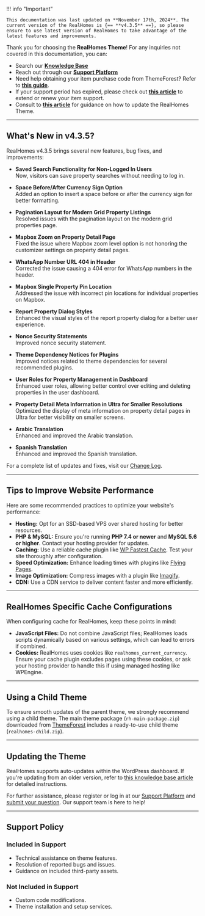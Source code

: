 !!! info "Important"

    This documentation was last updated on **November 17th, 2024**. The current version of the RealHomes is {== **v4.3.5** ==}, so please ensure to use latest version of RealHomes to take advantage of the latest features and improvements.

Thank you for choosing the **RealHomes Theme**! For any inquiries not covered in this documentation, you can:

- Search our [**Knowledge Base**](https://support.inspirythemes.com/)
- Reach out through our [**Support Platform**](https://support.inspirythemes.com/login-register/)
- Need help obtaining your item purchase code from ThemeForest? Refer to [**this guide**](https://support.inspirythemes.com/knowledgebase/how-to-get-themeforest-item-purchase-code/).
- If your support period has expired, please check out [**this article**](https://support.inspirythemes.com/knowledgebase/extend-renew-support/) to extend or renew your item support.
- Consult to [**this article**](https://support.inspirythemes.com/knowledgebase/how-to-update-realhomes-theme-to-the-latest-version/) for guidance on how to update the RealHomes Theme.

---

## What's New in v4.3.5?

RealHomes v4.3.5 brings several new features, bug fixes, and improvements:

- **Saved Search Functionality for Non-Logged In Users**  
  Now, visitors can save property searches without needing to log in.

- **Space Before/After Currency Sign Option**  
  Added an option to insert a space before or after the currency sign for better formatting.

- **Pagination Layout for Modern Grid Property Listings**  
  Resolved issues with the pagination layout on the modern grid properties page.

- **Mapbox Zoom on Property Detail Page**  
  Fixed the issue where Mapbox zoom level option is not honoring the customizer settings on property detail pages.

- **WhatsApp Number URL 404 in Header**  
  Corrected the issue causing a 404 error for WhatsApp numbers in the header.

- **Mapbox Single Property Pin Location**  
  Addressed the issue with incorrect pin locations for individual properties on Mapbox.

- **Report Property Dialog Styles**  
  Enhanced the visual styles of the report property dialog for a better user experience.

- **Nonce Security Statements**  
  Improved nonce security statement.

- **Theme Dependency Notices for Plugins**  
  Improved notices related to theme dependencies for several recommended plugins.

- **User Roles for Property Management in Dashboard**  
  Enhanced user roles, allowing better control over editing and deleting properties in the user dashboard.

- **Property Detail Meta Information in Ultra for Smaller Resolutions**  
  Optimized the display of meta information on property detail pages in Ultra for better visibility on smaller screens.

- **Arabic Translation**  
  Enhanced and improved the Arabic translation.

- **Spanish Translation**  
  Enhanced and improved the Spanish translation.

For a complete list of updates and fixes, visit our [Change Log](https://realhomes.io/changelog/).

---

## Tips to Improve Website Performance

Here are some recommended practices to optimize your website's performance:

- **Hosting:** Opt for an SSD-based VPS over shared hosting for better resources.
- **PHP & MySQL:** Ensure you're running **PHP 7.4 or newer** and **MySQL 5.6 or higher**. Contact your hosting provider for updates.
- **Caching:** Use a reliable cache plugin like [WP Fastest Cache](https://wordpress.org/plugins/wp-fastest-cache/). Test your site thoroughly after configuration.
- **Speed Optimization:** Enhance loading times with plugins like [Flying Pages](https://wordpress.org/plugins/flying-pages/).
- **Image Optimization:** Compress images with a plugin like [Imagify](https://wordpress.org/plugins/imagify/).
- **CDN:** Use a CDN service to deliver content faster and more efficiently.

---

## RealHomes Specific Cache Configurations

When configuring cache for RealHomes, keep these points in mind:

- **JavaScript Files:** Do not combine JavaScript files; RealHomes loads scripts dynamically based on various settings, which can lead to errors if combined.
- **Cookies:** RealHomes uses cookies like `realhomes_current_currency`. Ensure your cache plugin excludes pages using these cookies, or ask your hosting provider to handle this if using managed hosting like WPEngine.

---

## Using a Child Theme

To ensure smooth updates of the parent theme, we strongly recommend using a child theme. The main theme package (`rh-main-package.zip`) downloaded from [ThemeForest](https://themeforest.net/downloads) includes a ready-to-use child theme (`realhomes-child.zip`).

---

## Updating the Theme

RealHomes supports auto-updates within the WordPress dashboard. If you're updating from an older version, refer to [this knowledge base article](https://support.inspirythemes.com/knowledgebase/how-to-update-realhomes-theme-to-the-latest-version/) for detailed instructions.

For further assistance, please register or log in at our [Support Platform](https://support.inspirythemes.com/login-register/) and [submit your question](https://support.inspirythemes.com/ask-question/). Our support team is here to help!

---

## Support Policy

### **Included in Support**

- Technical assistance on theme features.
- Resolution of reported bugs and issues.
- Guidance on included third-party assets.

### **Not Included in Support**

- Custom code modifications.
- Theme installation and setup services.
